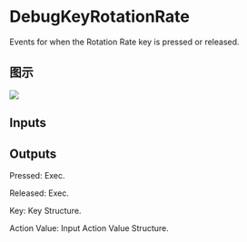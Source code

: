 # DebugKeyRotationRate

Events for when the Rotation Rate key is pressed or released.

## 图示

![]($-20221218-19210874.png)

## Inputs

## Outputs

Pressed: Exec.

Released: Exec.

Key: Key Structure.

Action Value: Input Action Value Structure.

